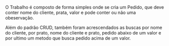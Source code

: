 O Trabalho é composto de forma simples onde se cria um Pedido, que deve conter nome do cliente, prata, valor e pode conter ou não uma obeservação.

Além do padrão CRUD, também foram acrescendados as buscas por nome do cliente, por prato, nome do cliente e prato, pedido abaixo de um valor e por ultimo um metodo que busca pedido acima de um valor.

